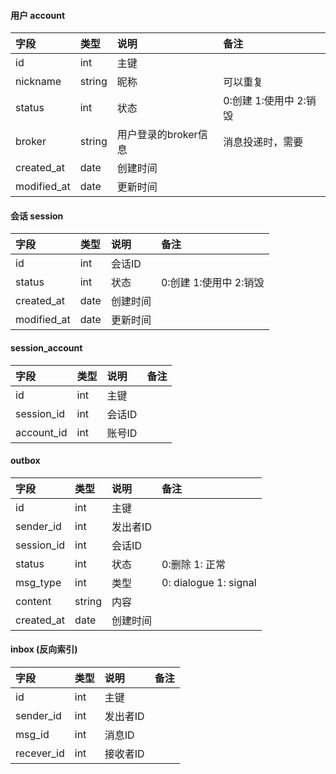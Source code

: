 
#### 用户 account
|字段|类型|说明|备注|
|:---|:---|:---|:---|
|id|int|主键||
|nickname|string|昵称|可以重复|
|status|int|状态|0:创建 1:使用中 2:销毁|
|broker|string|用户登录的broker信息|消息投递时，需要|
|created_at|date|创建时间||
|modified_at|date|更新时间||


#### 会话 session  
|字段|类型|说明|备注|
|:---|:---|:---|:---|
|id|int|会话ID||
|status|int|状态|0:创建 1:使用中 2:销毁|
|created_at|date|创建时间||
|modified_at|date|更新时间||

#### session_account
|字段|类型|说明|备注|
|:---|:---|:---|:---|
|id|int|主键||
|session_id|int|会话ID||
|account_id|int|账号ID||


#### outbox
|字段|类型|说明|备注|
|:---|:---|:---|:---|
|id|int|主键||
|sender_id|int|发出者ID||
|session_id|int|会话ID||
|status|int|状态|0:删除 1: 正常|
|msg_type|int|类型| 0: dialogue 1: signal|
|content|string|内容||
|created_at|date|创建时间||

#### inbox (反向索引)
|字段|类型|说明|备注|
|:---|:---|:---|:---|
|id|int|主键||
|sender_id|int|发出者ID||
|msg_id|int|消息ID||
|recever_id|int|接收者ID||
